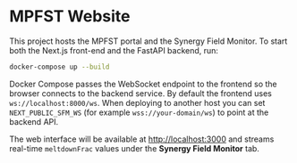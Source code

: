 # MPFST Website

This project hosts the MPFST portal and the Synergy Field Monitor. To start
both the Next.js front-end and the FastAPI backend, run:

```bash
docker-compose up --build
```

Docker Compose passes the WebSocket endpoint to the frontend so the browser
connects to the backend service. By default the frontend uses
`ws://localhost:8000/ws`. When deploying to another host you can set
`NEXT_PUBLIC_SFM_WS` (for example `wss://your-domain/ws`) to point at the
backend API.

The web interface will be available at <http://localhost:3000> and streams
real-time `meltdownFrac` values under the **Synergy Field Monitor** tab.

